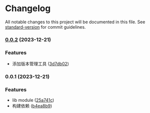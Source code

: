 # Changelog

All notable changes to this project will be documented in this file. See [standard-version](https://github.com/conventional-changelog/standard-version) for commit guidelines.

### [0.0.2](https://github.com/toadyokai/vite/compare/v0.0.1...v0.0.2) (2023-12-21)


### Features

* 添加版本管理工具 ([3d7db02](https://github.com/toadyokai/vite/commit/3d7db029a4010ed4fba5cb260c38fa1a8eda893c))

### 0.0.1 (2023-12-21)


### Features

* lib module ([25a741c](https://github.com/toadyokai/vite/commit/25a741cb666399a724583c54399741a0335c791f))
* 构建依赖 ([b4ea8b9](https://github.com/toadyokai/vite/commit/b4ea8b9df51737836c59396a9c78f6468067ca89))
